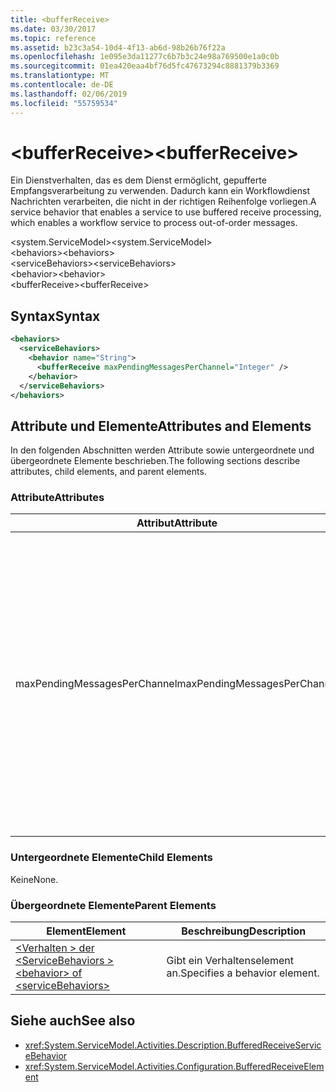 ```yaml
---
title: <bufferReceive>
ms.date: 03/30/2017
ms.topic: reference
ms.assetid: b23c3a54-10d4-4f13-ab6d-98b26b76f22a
ms.openlocfilehash: 1e095e3da11277c6b7b3c24e98a769500e1a0c0b
ms.sourcegitcommit: 01ea420eaa4bf76d5fc47673294c8881379b3369
ms.translationtype: MT
ms.contentlocale: de-DE
ms.lasthandoff: 02/06/2019
ms.locfileid: "55759534"
---
```

# <a name="bufferreceive"></a><span data-ttu-id="dacd9-101">\<bufferReceive></span><span class="sxs-lookup"><span data-stu-id="dacd9-101">\<bufferReceive></span></span>
<span data-ttu-id="dacd9-102">Ein Dienstverhalten, das es dem Dienst ermöglicht, gepufferte Empfangsverarbeitung zu verwenden. Dadurch kann ein Workflowdienst Nachrichten verarbeiten, die nicht in der richtigen Reihenfolge vorliegen.</span><span class="sxs-lookup"><span data-stu-id="dacd9-102">A service behavior that enables a service to use buffered receive processing, which enables a workflow service to process out-of-order messages.</span></span>  
  
<span data-ttu-id="dacd9-103">\<system.ServiceModel></span><span class="sxs-lookup"><span data-stu-id="dacd9-103">\<system.ServiceModel></span></span>  
<span data-ttu-id="dacd9-104">\<behaviors></span><span class="sxs-lookup"><span data-stu-id="dacd9-104">\<behaviors></span></span>  
<span data-ttu-id="dacd9-105">\<serviceBehaviors></span><span class="sxs-lookup"><span data-stu-id="dacd9-105">\<serviceBehaviors></span></span>  
<span data-ttu-id="dacd9-106">\<behavior></span><span class="sxs-lookup"><span data-stu-id="dacd9-106">\<behavior></span></span>  
<span data-ttu-id="dacd9-107">\<bufferReceive></span><span class="sxs-lookup"><span data-stu-id="dacd9-107">\<bufferReceive></span></span>  
  
## <a name="syntax"></a><span data-ttu-id="dacd9-108">Syntax</span><span class="sxs-lookup"><span data-stu-id="dacd9-108">Syntax</span></span>  
  
```xml  
<behaviors>
  <serviceBehaviors>
    <behavior name="String">
      <bufferReceive maxPendingMessagesPerChannel="Integer" />
    </behavior>
  </serviceBehaviors>
</behaviors>  
```  
  
## <a name="attributes-and-elements"></a><span data-ttu-id="dacd9-109">Attribute und Elemente</span><span class="sxs-lookup"><span data-stu-id="dacd9-109">Attributes and Elements</span></span>  
 <span data-ttu-id="dacd9-110">In den folgenden Abschnitten werden Attribute sowie untergeordnete und übergeordnete Elemente beschrieben.</span><span class="sxs-lookup"><span data-stu-id="dacd9-110">The following sections describe attributes, child elements, and parent elements.</span></span>  
  
### <a name="attributes"></a><span data-ttu-id="dacd9-111">Attribute</span><span class="sxs-lookup"><span data-stu-id="dacd9-111">Attributes</span></span>  
  
|<span data-ttu-id="dacd9-112">Attribut</span><span class="sxs-lookup"><span data-stu-id="dacd9-112">Attribute</span></span>|<span data-ttu-id="dacd9-113">Beschreibung</span><span class="sxs-lookup"><span data-stu-id="dacd9-113">Description</span></span>|  
|---------------|-----------------|  
|<span data-ttu-id="dacd9-114">maxPendingMessagesPerChannel</span><span class="sxs-lookup"><span data-stu-id="dacd9-114">maxPendingMessagesPerChannel</span></span>|<span data-ttu-id="dacd9-115">Eine ganze Zahl, die die maximale Anzahl der für jeden Channel zugelassenen ausstehenden Nachrichten angibt.</span><span class="sxs-lookup"><span data-stu-id="dacd9-115">An integer that specifies the maximum number of pending messages allowed for each channel.</span></span> <span data-ttu-id="dacd9-116">Der Standardwert ist 512.</span><span class="sxs-lookup"><span data-stu-id="dacd9-116">The default value is 512.</span></span> <span data-ttu-id="dacd9-117">Diese Eigenschaft schränkt die Anzahl von nicht in der richtigen Reihenfolge vorliegenden Meldungen ein, die von einem Workflowdienst empfangen werden können.</span><span class="sxs-lookup"><span data-stu-id="dacd9-117">This property limits the number of out-of-order messages that can be received by a workflow service.</span></span>|  
  
### <a name="child-elements"></a><span data-ttu-id="dacd9-118">Untergeordnete Elemente</span><span class="sxs-lookup"><span data-stu-id="dacd9-118">Child Elements</span></span>  
 <span data-ttu-id="dacd9-119">Keine</span><span class="sxs-lookup"><span data-stu-id="dacd9-119">None.</span></span>  
  
### <a name="parent-elements"></a><span data-ttu-id="dacd9-120">Übergeordnete Elemente</span><span class="sxs-lookup"><span data-stu-id="dacd9-120">Parent Elements</span></span>  
  
|<span data-ttu-id="dacd9-121">Element</span><span class="sxs-lookup"><span data-stu-id="dacd9-121">Element</span></span>|<span data-ttu-id="dacd9-122">Beschreibung</span><span class="sxs-lookup"><span data-stu-id="dacd9-122">Description</span></span>|  
|-------------|-----------------|  
|[<span data-ttu-id="dacd9-123">\<Verhalten > der \<ServiceBehaviors ></span><span class="sxs-lookup"><span data-stu-id="dacd9-123">\<behavior> of \<serviceBehaviors></span></span>](../../../../../docs/framework/configure-apps/file-schema/windows-workflow-foundation/behavior-of-servicebehaviors-of-workflow.md)|<span data-ttu-id="dacd9-124">Gibt ein Verhaltenselement an.</span><span class="sxs-lookup"><span data-stu-id="dacd9-124">Specifies a behavior element.</span></span>|  
  
## <a name="see-also"></a><span data-ttu-id="dacd9-125">Siehe auch</span><span class="sxs-lookup"><span data-stu-id="dacd9-125">See also</span></span>
- <xref:System.ServiceModel.Activities.Description.BufferedReceiveServiceBehavior>
- <xref:System.ServiceModel.Activities.Configuration.BufferedReceiveElement>
